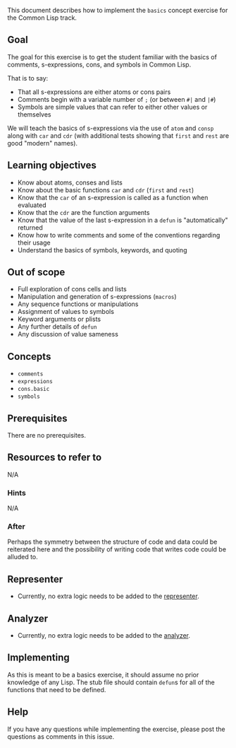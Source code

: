 This document describes how to implement the `basics` concept exercise for the
Common Lisp track.

## Goal

The goal for this exercise is to get the student familiar with the basics of
comments, s-expressions, cons, and symbols in Common Lisp.

That is to say:

- That all s-expressions are either atoms or cons pairs
- Comments begin with a variable number of `;` (or between `#|` and `|#`)
- Symbols are simple values that can refer to either other values or themselves

We will teach the basics of s-expressions via the use of `atom` and `consp`
along with `car` and `cdr` (with additional tests showing that `first` and
`rest` are good "modern" names).

## Learning objectives

- Know about atoms, conses and lists
- Know about the basic functions `car` and `cdr` (`first` and `rest`)
- Know that the `car` of an s-expression is called as a function when evaluated
- Know that the `cdr` are the function arguments
- Know that the value of the last s-expression in a `defun` is "automatically"
  returned
- Know how to write comments and some of the conventions regarding their usage
- Understand the basics of symbols, keywords, and quoting

## Out of scope

- Full exploration of cons cells and lists
- Manipulation and generation of s-expressions (`macros`)
- Any sequence functions or manipulations
- Assignment of values to symbols
- Keyword arguments or plists
- Any further details of `defun`
- Any discussion of value sameness

## Concepts

- `comments`
- `expressions`
- `cons.basic`
- `symbols`

## Prerequisites

There are no prerequisites.

## Resources to refer to

N/A

### Hints

N/A

### After

Perhaps the symmetry between the structure of code and data could be reiterated
here and the possibility of writing code that writes code could be alluded to.

## Representer

- Currently, no extra logic needs to be added to the
  [representer](https://github.com/exercism/common-lisp-representer).

## Analyzer

- Currently, no extra logic needs to be added to the
  [analyzer](https://github.com/exercism/common-lisp-analyzer).

## Implementing

As this is meant to be a basics exercise, it should assume no prior knowledge of
any Lisp. The stub file should contain `defun`s for all of the functions that
need to be defined.

## Help

If you have any questions while implementing the exercise, please post the
questions as comments in this issue.
